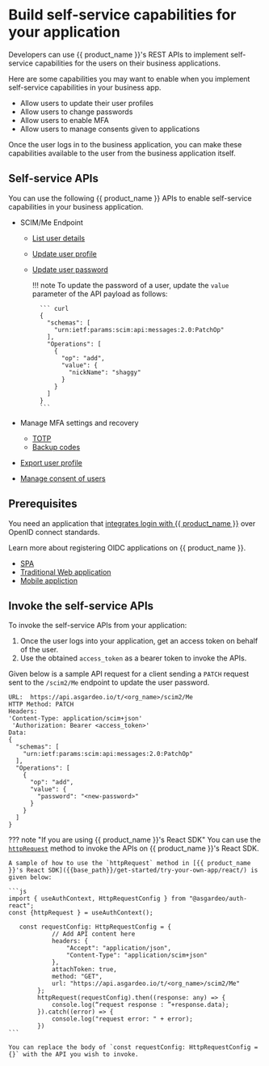 # Build self-service capabilities for your application

Developers can use {{ product_name }}'s REST APIs to implement self-service capabilities for the users on their business applications.

Here are some capabilities you may want to enable when you implement self-service capabilities in your business app.

- Allow users to update their user profiles
- Allow users to change passwords
- Allow users to enable MFA
- Allow users to manage consents given to applications

Once the user logs in to the business application, you can make these capabilities available to the user from the business application itself.

## Self-service APIs
You can use the following {{ product_name }} APIs to enable self-service capabilities in your business application.

- SCIM/Me Endpoint

    - [List user details](https://wso2.com/asgardeo/docs/apis/scim2/#tag/Me-Endpoint/paths/~1Me/get)
    - [Update user profile](https://wso2.com/asgardeo/docs/apis/scim2/#tag/Me-Endpoint/operation/patchUserMe)
    - [Update user password](https://wso2.com/asgardeo/docs/apis/scim2/#tag/Me-Endpoint/operation/patchUserMe)

        !!! note
            To update the password of a user, update the `value` parameter of the API payload as follows:

            ``` curl 
            {
              "schemas": [
                "urn:ietf:params:scim:api:messages:2.0:PatchOp"
              ],
              "Operations": [
                {
                  "op": "add",
                  "value": {
                    "nickName": "shaggy"
                  }
                }
              ]
            }
            ```

- Manage MFA settings and recovery
  
    - [TOTP]({{base_path}}/apis/register-mfa/totp.md)
    - [Backup codes]({{base_path}}/apis/register-mfa/backup-code.md)

- [Export user profile]({{base_path}}/apis/register-mfa/export-user-info.md)
- [Manage consent of users]({{base_path}}/apis/consent-management.md)

## Prerequisites

You need an application that [integrates login with {{ product_name }}]({{base_path}}/guides/authentication/add-login-to-apps.md) over OpenID connect standards.

Learn more about registering OIDC applications on {{ product_name }}.

- [SPA]({{base_path}}/guides/applications/register-single-page-app/)
- [Traditional Web application]({{base_path}}/guides/applications/register-oidc-web-app/)
- [Mobile appliction]({{base_path}}/guides/applications/register-mobile-app/)


## Invoke the self-service APIs

To invoke the self-service APIs from your application:

1. Once the user logs into your application, get an access token on behalf of the user.
2. Use the obtained `access_token` as a bearer token to invoke the APIs.

Given below is a sample API request for a client sending a `PATCH` request sent to the `/scim2/Me` endpoint to update the user password.

``` curl
URL:  https://api.asgardeo.io/t/<org_name>/scim2/Me
HTTP Method: PATCH
Headers:
'Content-Type: application/scim+json'
 'Authorization: Bearer <access_token>'
Data:
{
  "schemas": [
    "urn:ietf:params:scim:api:messages:2.0:PatchOp"
  ],
  "Operations": [
    {
      "op": "add",
      "value": {
        "password": "<new-password>"
      }
    }
  ]
}
```

??? note "If you are using {{ product_name }}'s React SDK"
    You can use the <code>[httpRequest](https://github.com/asgardeo/asgardeo-auth-react-sdk/blob/main/API.md#httprequest)</code> method to invoke the APIs on {{ product_name }}'s React SDK.

    A sample of how to use the `httpRequest` method in [{{ product_name }}'s React SDK]({{base_path}}/get-started/try-your-own-app/react/) is given below:
    
    ```js
    import { useAuthContext, HttpRequestConfig } from "@asgardeo/auth-react";
    const {httpRequest } = useAuthContext();
    
       const requestConfig: HttpRequestConfig = {
                // Add API content here
                headers: {
                    "Accept": "application/json",
                    "Content-Type": "application/scim+json"
                },
                attachToken: true,
                method: "GET",
                url: "https://api.asgardeo.io/t/<org_name>/scim2/Me"
            };
            httpRequest(requestConfig).then((response: any) => {
                console.log(“request response : ”+response.data);
            }).catch((error) => {
                console.log("request error: " + error);
            })
    ```
    
    You can replace the body of `const requestConfig: HttpRequestConfig = {}` with the API you wish to invoke.